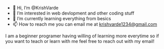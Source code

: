 - 👋 Hi, I’m @KrishVarde
- 👀 I’m interested in web devlopment and other coding stuff
- 🌱 I’m currently learning everything from besics
- 📫 How to reach me you can email me at krishvarde1234@gmail.com

I am a beginner programer having willing of learning more everytime so if you want to teach or learn with me feel free to reach out with my email!
